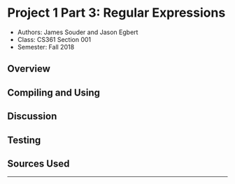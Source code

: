 # Project 1 Part 3: Regular Expressions

* Authors: James Souder and Jason Egbert
* Class: CS361 Section 001
* Semester: Fall 2018

## Overview

## Compiling and Using

## Discussion

## Testing

## Sources Used

----------
